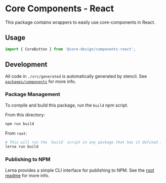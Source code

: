# Core Components - React

This package contains wrappers to easily use core-components in React.

## Usage

```javascript
import { CoreButton } from '@core-design/components-react';
```

## Development

All code in `./src/generated` is automatically generated by stencil. See [`packages/components`](https://github.com/Dozuki/core-design/tree/master/packages/components#generating-react-components) for more info.

### Package Management

To compile and build this package, run the `build` npm script.

From this directory:

```bash
npm run build
```

From `root`:

```bash
# This will run the `build` script in any package that has it defined in its package.json
lerna run build
```

### Publishing to NPM

Lerna provides a simple CLI interface for publishing to NPM. See the [root readme](https://github.com/Dozuki/core-design/blob/master/readme.md) for more info.

